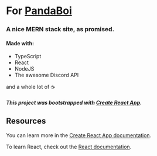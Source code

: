 # For [PandaBoi](https://github.com/SatanPanda)

### A nice MERN stack site, as promised.

#### Made with:

- TypeScript
- React
- NodeJS
- The awesome Discord API

and a whole lot of ☕

##### This project was bootstrapped with [Create React App](https://github.com/facebook/create-react-app).

## Resources

You can learn more in the [Create React App documentation](https://facebook.github.io/create-react-app/docs/getting-started).

To learn React, check out the [React documentation](https://reactjs.org/).

